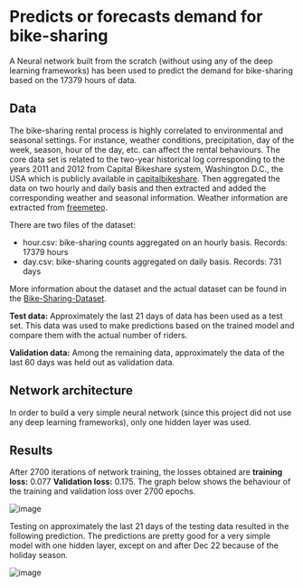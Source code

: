 # Predicts or forecasts demand for bike-sharing

A Neural network built from the scratch (without using any of the deep learning frameworks) has been used to predict the demand for bike-sharing based on the 17379 hours of data.

## Data

The bike-sharing rental process is highly correlated to environmental and seasonal settings. For instance, weather conditions,
precipitation, day of the week, season, hour of the day, etc. can affect the rental behaviours. The core data set is related to the two-year historical log corresponding to the years 2011 and 2012 from Capital Bikeshare system, Washington D.C., the USA which is publicly available in [capitalbikeshare](http://capitalbikeshare.com/system-data). Then aggregated the data on two hourly and daily basis and then extracted and added the corresponding weather and seasonal information. Weather information are extracted from [freemeteo](http://www.freemeteo.com).

There are two files of the dataset:

  - hour.csv: bike-sharing counts aggregated on an hourly basis. Records: 17379 hours
  - day.csv: bike-sharing counts aggregated on daily basis. Records: 731 days

More information about the dataset and the actual dataset can be found in the [Bike-Sharing-Dataset](/Bike-Sharing-Dataset).

**Test data:** Approximately the last 21 days of data has been used as a test set. This data was used to make predictions based on the trained model and compare them with the actual number of riders.

**Validation data:** Among the remaining data, approximately the data of the last 60 days was held out as validation data.

## Network architecture

In order to build a very simple neural network (since this project did not use any deep learning frameworks), only one hidden layer was used. 

## Results

After 2700 iterations of network training, the losses obtained are **training loss:** 0.077 **Validation loss:** 0.175. The graph below shows the behaviour of the training and validation loss over 2700 epochs.

![image](https://user-images.githubusercontent.com/47500198/111923193-4ad6f780-8a9e-11eb-81f8-3b1eb5bf3d58.png)

Testing on approximately the last 21 days of the testing data resulted in the following prediction. The predictions are pretty good for a very simple model with one hidden layer, except on and after Dec 22 because of the holiday season.

![image](https://user-images.githubusercontent.com/47500198/111923250-8376d100-8a9e-11eb-982e-f124c267939a.png)
